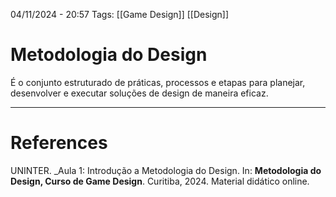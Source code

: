 04/11/2024 - 20:57
Tags: [[Game Design]]  [[Design]]

# Metodologia do Design

É o conjunto estruturado de práticas, processos e etapas para planejar, desenvolver e executar soluções de design de maneira eficaz.

---

# References

UNINTER.  _Aula 1: Introdução a Metodologia do Design. In: **Metodologia do Design, Curso de Game Design**. Curitiba, 2024. Material didático online.